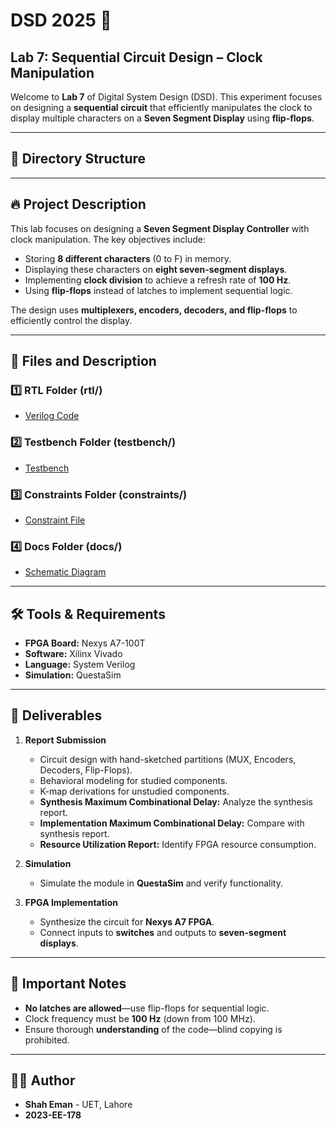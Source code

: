# **DSD 2025 🚀**

## **Lab 7: Sequential Circuit Design – Clock Manipulation**

Welcome to **Lab 7** of Digital System Design (DSD). This experiment focuses on designing a **sequential circuit** that efficiently manipulates the clock to display multiple characters on a **Seven Segment Display** using **flip-flops**.

---

## 📂 **Directory Structure**


---

## 🔥 **Project Description**
This lab focuses on designing a **Seven Segment Display Controller** with clock manipulation. The key objectives include:

- Storing **8 different characters** (0 to F) in memory.
- Displaying these characters on **eight seven-segment displays**.
- Implementing **clock division** to achieve a refresh rate of **100 Hz**.
- Using **flip-flops** instead of latches to implement sequential logic.

The design uses **multiplexers, encoders, decoders, and flip-flops** to efficiently control the display.

---

## 📜 **Files and Description**

### 1️⃣ **RTL Folder (rtl/)**
- [Verilog Code](https://github.com/Shah-Eman/DSD_2025_EE_178/blob/main/Lab_7/rtl/lab7.sv)

### 2️⃣ **Testbench Folder (testbench/)**
- [Testbench](https://github.com/Shah-Eman/DSD_2025_EE_178/blob/main/Lab_7/testbench/lab_7_segment_tb.sv)

### 3️⃣ **Constraints Folder (constraints/)**
- [Constraint File](https://github.com/Shah-Eman/DSD_2025_EE_178/blob/main/Lab_7/constraints/constraints.xdc)

### 4️⃣ **Docs Folder (docs/)**
- [Schematic Diagram](https://github.com/Shah-Eman/DSD_2025_EE_178/blob/main/Lab_7/Docs/Lab7.drawio)

---

## 🛠️ **Tools & Requirements**
- **FPGA Board:** Nexys A7-100T
- **Software:** Xilinx Vivado
- **Language:** System Verilog
- **Simulation:** QuestaSim

---

## 📌 **Deliverables**
1. **Report Submission**
   - Circuit design with hand-sketched partitions (MUX, Encoders, Decoders, Flip-Flops).
   - Behavioral modeling for studied components.
   - K-map derivations for unstudied components.
   - **Synthesis Maximum Combinational Delay:** Analyze the synthesis report.
   - **Implementation Maximum Combinational Delay:** Compare with synthesis report.
   - **Resource Utilization Report:** Identify FPGA resource consumption.

2. **Simulation**  
   - Simulate the module in **QuestaSim** and verify functionality.

3. **FPGA Implementation**  
   - Synthesize the circuit for **Nexys A7 FPGA**.
   - Connect inputs to **switches** and outputs to **seven-segment displays**.

---

## 🚨 **Important Notes**
- **No latches are allowed**—use flip-flops for sequential logic.
- Clock frequency must be **100 Hz** (down from 100 MHz).
- Ensure thorough **understanding** of the code—blind copying is prohibited.

---

## 👨‍💻 **Author**
- **Shah Eman** - UET, Lahore  
- **2023-EE-178**
